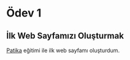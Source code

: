 # Ödev 1
## İlk Web Sayfamızı Oluşturmak
[Patika](https://patika.dev) eğitimi ile ilk web sayfamı oluşturdum.